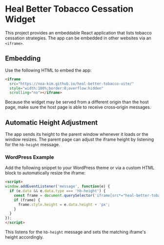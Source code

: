 # Heal Better Tobacco Cessation Widget

This project provides an embeddable React application that lists tobacco cessation strategies. The app can be embedded in other websites via an `<iframe>`.

## Embedding

Use the following HTML to embed the app:

```html
<iframe
  src="https://noa-kim.github.io/heal-better-tobacco-vite/"
  style="width:100%;border:0;overflow:hidden" 
  scrolling="no"></iframe>
```

Because the widget may be served from a different origin than the host page, make sure the host page is able to receive cross‑origin messages.

## Automatic Height Adjustment

The app sends its height to the parent window whenever it loads or the window resizes. The parent page can adjust the iframe height by listening for the `hb-height` message.

### WordPress Example

Add the following snippet to your WordPress theme or via a custom HTML block to automatically resize the iframe:

```html
<script>
window.addEventListener('message', function(e) {
  if (e.data && e.data.type === 'hb-height') {
    const frame = document.querySelector('iframe[src*="heal-better-tobacco-vite"]');
    if (frame) {
      frame.style.height = e.data.height + 'px';
    }
  }
});
</script>
```

This listens for the `hb-height` message and sets the matching iframe's height accordingly.
